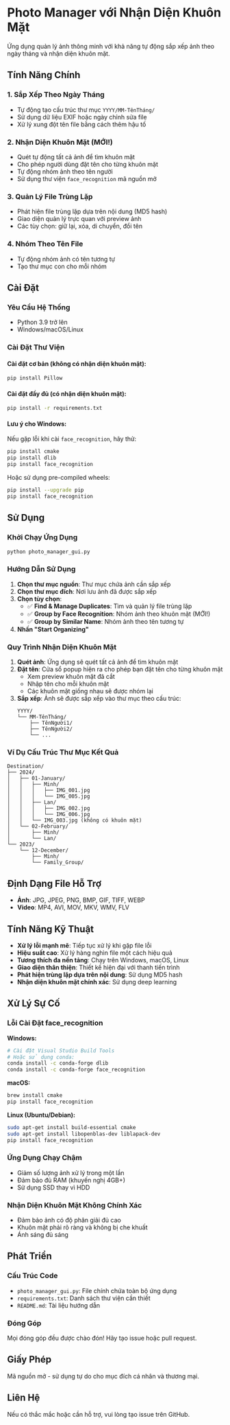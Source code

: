 # Photo Manager với Nhận Diện Khuôn Mặt

Ứng dụng quản lý ảnh thông minh với khả năng tự động sắp xếp ảnh theo ngày tháng và nhận diện khuôn mặt.

## Tính Năng Chính

### 1. Sắp Xếp Theo Ngày Tháng
- Tự động tạo cấu trúc thư mục `YYYY/MM-TênTháng/`
- Sử dụng dữ liệu EXIF hoặc ngày chỉnh sửa file
- Xử lý xung đột tên file bằng cách thêm hậu tố

### 2. Nhận Diện Khuôn Mặt (MỚI!)
- Quét tự động tất cả ảnh để tìm khuôn mặt
- Cho phép người dùng đặt tên cho từng khuôn mặt
- Tự động nhóm ảnh theo tên người
- Sử dụng thư viện `face_recognition` mã nguồn mở

### 3. Quản Lý File Trùng Lặp
- Phát hiện file trùng lặp dựa trên nội dung (MD5 hash)
- Giao diện quản lý trực quan với preview ảnh
- Các tùy chọn: giữ lại, xóa, di chuyển, đổi tên

### 4. Nhóm Theo Tên File
- Tự động nhóm ảnh có tên tương tự
- Tạo thư mục con cho mỗi nhóm

## Cài Đặt

### Yêu Cầu Hệ Thống
- Python 3.9 trở lên
- Windows/macOS/Linux

### Cài Đặt Thư Viện

#### Cài đặt cơ bản (không có nhận diện khuôn mặt):
```bash
pip install Pillow
```

#### Cài đặt đầy đủ (có nhận diện khuôn mặt):
```bash
pip install -r requirements.txt
```

#### Lưu ý cho Windows:
Nếu gặp lỗi khi cài `face_recognition`, hãy thử:
```bash
pip install cmake
pip install dlib
pip install face_recognition
```

Hoặc sử dụng pre-compiled wheels:
```bash
pip install --upgrade pip
pip install face_recognition
```

## Sử Dụng

### Khởi Chạy Ứng Dụng
```bash
python photo_manager_gui.py
```

### Hướng Dẫn Sử Dụng

1. **Chọn thư mục nguồn**: Thư mục chứa ảnh cần sắp xếp
2. **Chọn thư mục đích**: Nơi lưu ảnh đã được sắp xếp
3. **Chọn tùy chọn**:
   - ✅ **Find & Manage Duplicates**: Tìm và quản lý file trùng lặp
   - ✅ **Group by Face Recognition**: Nhóm ảnh theo khuôn mặt (MỚI!)
   - ✅ **Group by Similar Name**: Nhóm ảnh theo tên tương tự
4. **Nhấn "Start Organizing"**

### Quy Trình Nhận Diện Khuôn Mặt

1. **Quét ảnh**: Ứng dụng sẽ quét tất cả ảnh để tìm khuôn mặt
2. **Đặt tên**: Cửa sổ popup hiện ra cho phép bạn đặt tên cho từng khuôn mặt
   - Xem preview khuôn mặt đã cắt
   - Nhập tên cho mỗi khuôn mặt
   - Các khuôn mặt giống nhau sẽ được nhóm lại
3. **Sắp xếp**: Ảnh sẽ được sắp xếp vào thư mục theo cấu trúc:
   ```
   YYYY/
   └── MM-TênTháng/
       ├── TênNgười1/
       ├── TênNgười2/
       └── ...
   ```

### Ví Dụ Cấu Trúc Thư Mục Kết Quả

```
Destination/
├── 2024/
│   ├── 01-January/
│   │   ├── Minh/
│   │   │   ├── IMG_001.jpg
│   │   │   └── IMG_005.jpg
│   │   ├── Lan/
│   │   │   ├── IMG_002.jpg
│   │   │   └── IMG_006.jpg
│   │   └── IMG_003.jpg (không có khuôn mặt)
│   └── 02-February/
│       ├── Minh/
│       └── Lan/
└── 2023/
    └── 12-December/
        ├── Minh/
        └── Family_Group/
```

## Định Dạng File Hỗ Trợ

- **Ảnh**: JPG, JPEG, PNG, BMP, GIF, TIFF, WEBP
- **Video**: MP4, AVI, MOV, MKV, WMV, FLV

## Tính Năng Kỹ Thuật

- **Xử lý lỗi mạnh mẽ**: Tiếp tục xử lý khi gặp file lỗi
- **Hiệu suất cao**: Xử lý hàng nghìn file một cách hiệu quả
- **Tương thích đa nền tảng**: Chạy trên Windows, macOS, Linux
- **Giao diện thân thiện**: Thiết kế hiện đại với thanh tiến trình
- **Phát hiện trùng lặp dựa trên nội dung**: Sử dụng MD5 hash
- **Nhận diện khuôn mặt chính xác**: Sử dụng deep learning

## Xử Lý Sự Cố

### Lỗi Cài Đặt face_recognition

**Windows:**
```bash
# Cài đặt Visual Studio Build Tools
# Hoặc sử dụng conda:
conda install -c conda-forge dlib
conda install -c conda-forge face_recognition
```

**macOS:**
```bash
brew install cmake
pip install face_recognition
```

**Linux (Ubuntu/Debian):**
```bash
sudo apt-get install build-essential cmake
sudo apt-get install libopenblas-dev liblapack-dev
pip install face_recognition
```

### Ứng Dụng Chạy Chậm
- Giảm số lượng ảnh xử lý trong một lần
- Đảm bảo đủ RAM (khuyến nghị 4GB+)
- Sử dụng SSD thay vì HDD

### Nhận Diện Khuôn Mặt Không Chính Xác
- Đảm bảo ảnh có độ phân giải đủ cao
- Khuôn mặt phải rõ ràng và không bị che khuất
- Ánh sáng đủ sáng

## Phát Triển

### Cấu Trúc Code
- `photo_manager_gui.py`: File chính chứa toàn bộ ứng dụng
- `requirements.txt`: Danh sách thư viện cần thiết
- `README.md`: Tài liệu hướng dẫn

### Đóng Góp
Mọi đóng góp đều được chào đón! Hãy tạo issue hoặc pull request.

## Giấy Phép
Mã nguồn mở - sử dụng tự do cho mục đích cá nhân và thương mại.

## Liên Hệ
Nếu có thắc mắc hoặc cần hỗ trợ, vui lòng tạo issue trên GitHub.